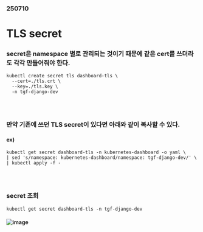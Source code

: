 ### 250710
# TLS secret
### secret은 namespace 별로 관리되는 것이기 때문에 같은 cert를 쓰더라도 각각 만들어줘야 한다.
```
kubectl create secret tls dashboard-tls \
  --cert=./tls.crt \
  --key=./tls.key \
  -n tgf-django-dev
```
### <br/>

### 만약 기존에 쓰던 TLS secret이 있다면 아래와 같이 복사할 수 있다.
#### ex)
```
kubectl get secret dashboard-tls -n kubernetes-dashboard -o yaml \
| sed 's/namespace: kubernetes-dashboard/namespace: tgf-django-dev/' \
| kubectl apply -f -
```
### <br/>

### secret 조회
```
kubectl get secret dashboard-tls -n tgf-django-dev
```
#### ![image](https://github.com/user-attachments/assets/4bbc5cfe-fbe7-43db-8e79-62566e5e96c5)
